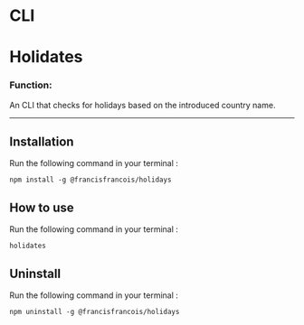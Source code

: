 # CLI

# Holidates 

### Function:
An CLI that checks for holidays based on the introduced country name.

***

## Installation
Run the following command in your terminal :

    npm install -g @francisfrancois/holidays

## How to use
Run the following command in your terminal :

    holidates

## Uninstall
Run the following command in your terminal :

    npm uninstall -g @francisfrancois/holidays

